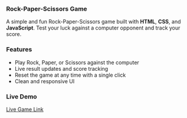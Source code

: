 ### Rock-Paper-Scissors Game

  A simple and fun Rock-Paper-Scissors game built with **HTML**, **CSS**, and **JavaScript**. Test your luck against a computer opponent and track your score.

### Features

- Play Rock, Paper, or Scissors against the computer
- Live result updates and score tracking
- Reset the game at any time with a single click
- Clean and responsive UI

### Live Demo

[Live Game Link](https://harshadino.github.io/Rock-Paper-Scissor/)
